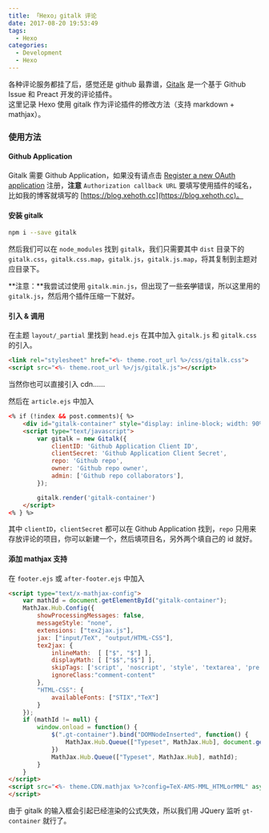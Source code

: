 ```yaml
---
title: 「Hexo」gitalk 评论
date: 2017-08-20 19:53:49
tags:
  - Hexo
categories:
  - Development
  - Hexo
---
```

各种评论服务都挂了后，感觉还是 github 最靠谱，[Gitalk](https://github.com/gitalk/gitalk/blob/master/readme-cn.md) 是一个基于 Github Issue 和 Preact 开发的评论插件。  
这里记录 Hexo 使用 gitalk 作为评论插件的修改方法（支持 markdown + mathjax）。

<!-- more -->

### 使用方法
#### Github Application
Gitalk 需要 Github Application，如果没有请点击 [Register a new OAuth application](https://github.com/settings/applications/new) 注册，**注意** `Authorization callback URL` 要填写使用插件的域名，比如我的博客就填写的 [https://blog.xehoth.cc](https://blog.xehoth.cc)。

#### 安装 gitalk
``` bash
npm i --save gitalk
```
然后我们可以在 `node_modules` 找到 `gitalk`，我们只需要其中 `dist` 目录下的 `gitalk.css`，`gitalk.css.map`，`gitalk.js`，`gitalk.js.map`，将其复制到主题对应目录下。

**注意：**我尝试过使用 `gitalk.min.js`，但出现了一些~~玄学~~错误，所以这里用的 `gitalk.js`，然后用个插件压缩一下就好。

#### 引入 & 调用
在主题 `layout/_partial` 里找到 `head.ejs` 在其中加入 `gitalk.js` 和 `gitalk.css` 的引入。
``` html
<link rel="stylesheet" href="<%- theme.root_url %>/css/gitalk.css">
<script src="<%- theme.root_url %>/js/gitalk.js"></script>
```
当然你也可以直接引入 cdn......

然后在 `article.ejs` 中加入
``` html
<% if (!index && post.comments){ %>
    <div id="gitalk-container" style="display: inline-block; width: 90%; margin-left: 4%;"></div>
    <script type="text/javascript">
        var gitalk = new Gitalk({
            clientID: 'Github Application Client ID',
            clientSecret: 'Github Application Client Secret',
            repo: 'Github repo',
            owner: 'Github repo owner',
            admin: ['Github repo collaborators'],
        });

        gitalk.render('gitalk-container')
    </script>
<% } %>
```
其中 `clientID`，`clientSecret` 都可以在 Github Application 找到，`repo` 只用来存放评论的项目，你可以新建一个，然后填项目名，另外两个填自己的 id 就好。

#### 添加 mathjax 支持
在 `footer.ejs` 或 `after-footer.ejs` 中加入
``` html
<script type="text/x-mathjax-config">
    var mathId = document.getElementById("gitalk-container");
    MathJax.Hub.Config({
        showProcessingMessages: false,
        messageStyle: "none",
        extensions: ["tex2jax.js"],
        jax: ["input/TeX", "output/HTML-CSS"],
        tex2jax: {
            inlineMath:  [ ["$", "$"] ],
            displayMath: [ ["$$","$$"] ],
            skipTags: ['script', 'noscript', 'style', 'textarea', 'pre', 'code', 'a'],
            ignoreClass:"comment-content"
        },
        "HTML-CSS": {
            availableFonts: ["STIX","TeX"]
        }
    });
    if (mathId != null) {
        window.onload = function() {
            $(".gt-container").bind("DOMNodeInserted", function() {
                MathJax.Hub.Queue(["Typeset", MathJax.Hub], document.getElementById("gitalk-container"));
            })
            MathJax.Hub.Queue(["Typeset", MathJax.Hub], mathId);
        }
    }
</script>
<script src="<%- theme.CDN.mathjax %>?config=TeX-AMS-MML_HTMLorMML" async="async">
</script>
```
由于 gitalk 的输入框会引起已经渲染的公式失效，所以我们用 JQuery 监听 `gt-container` 就行了。

